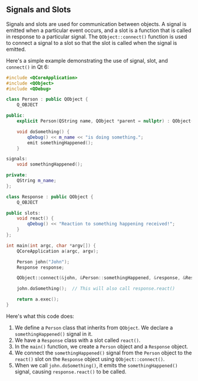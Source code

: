## Signals and Slots

Signals and slots are used for communication between objects. A signal is emitted when a particular event occurs, and a slot is a function that is called in response to a particular signal. The `QObject::connect()` function is used to connect a signal to a slot so that the slot is called when the signal is emitted.


Here's a simple example demonstrating the use of signal, slot, and `connect()` in Qt 6:

```cpp
#include <QCoreApplication>
#include <QObject>
#include <QDebug>

class Person : public QObject {
    Q_OBJECT

public:
    explicit Person(QString name, QObject *parent = nullptr) : QObject(parent), m_name(name) {}

    void doSomething() {
        qDebug() << m_name << "is doing something.";
        emit somethingHappened();
    }

signals:
    void somethingHappened();

private:
    QString m_name;
};

class Response : public QObject {
    Q_OBJECT

public slots:
    void react() {
        qDebug() << "Reaction to something happening received!";
    }
};

int main(int argc, char *argv[]) {
    QCoreApplication a(argc, argv);

    Person john("John");
    Response response;

    QObject::connect(&john, &Person::somethingHappened, &response, &Response::react);

    john.doSomething();  // This will also call response.react()

    return a.exec();
}
```

Here's what this code does:

1. We define a `Person` class that inherits from `QObject`. We declare a `somethingHappened()` signal in it.
2. We have a `Response` class with a slot called `react()`.
3. In the `main()` function, we create a `Person` object and a `Response` object.
4. We connect the `somethingHappened()` signal from the `Person` object to the `react()` slot on the `Response` object using `QObject::connect()`.
5. When we call `john.doSomething()`, it emits the `somethingHappened()` signal, causing `response.react()` to be called.

